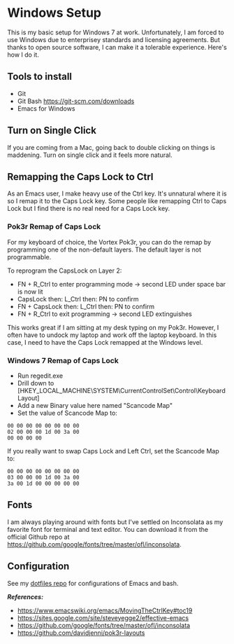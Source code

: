# Windows Setup

This is my basic setup for Windows 7 at work. Unfortunately, I am forced to use Windows
due to enterprisey standards and licensing agreements. But thanks to open source software,
I can make it a tolerable experience. Here's how I do it. 

## Tools to install

* Git
* Git Bash https://git-scm.com/downloads
* Emacs for Windows

## Turn on Single Click

If you are coming from a Mac, going back to double clicking on things is maddening. 
Turn on single click and it feels more natural.

## Remapping the Caps Lock to Ctrl

As an Emacs user, I make heavy use of the Ctrl key. It's unnatural where it is
so I remap it to the Caps Lock key. Some people like remapping Ctrl to Caps Lock
but I find there is no real need for a Caps Lock key.

### Pok3r Remap of Caps Lock

For my keyboard of choice, the Vortex Pok3r, you can do the remap by programming
one of the non-default layers. The default layer is not programmable.

To reprogram the CapsLock on Layer 2:

* FN + R_Ctrl to enter programming mode -> second LED under space bar is now lit
* CapsLock then: L_Ctrl then: PN to confirm
* FN + CapsLock then: L_Ctrl then: PN to confirm
* FN + R_Ctrl to exit programming -> second LED extinguishes

This works great if I am sitting at my desk typing on my Pok3r. However, I often
have to undock my laptop and work off the laptop keyboard. In this case, I need
to have the Caps Lock remapped at the Windows level.

### Windows 7 Remap of Caps Lock

* Run regedit.exe
* Drill down to [HKEY_LOCAL_MACHINE\SYSTEM\CurrentControlSet\Control\Keyboard Layout]
* Add a new Binary value here named "Scancode Map"
* Set the value of Scancode Map to:

```
00 00 00 00 00 00 00 00
02 00 00 00 1d 00 3a 00
00 00 00 00
```

If you really want to swap Caps Lock and Left Ctrl, set the Scancode Map to:

```
00 00 00 00 00 00 00 00
03 00 00 00 1d 00 3a 00
3a 00 1d 00 00 00 00 00
```

## Fonts

I am always playing around with fonts but I've settled on Inconsolata as my
favorite font for terminal and text editor. You can download it from
the official Github repo at https://github.com/google/fonts/tree/master/ofl/inconsolata.

## Configuration

See my [dotfiles repo](https://github.com/andrunix/dotfiles) for configurations of Emacs and bash.


***References:***

* https://www.emacswiki.org/emacs/MovingTheCtrlKey#toc19
* https://sites.google.com/site/steveyegge2/effective-emacs
* https://github.com/google/fonts/tree/master/ofl/inconsolata
* https://github.com/davidjenni/pok3r-layouts



